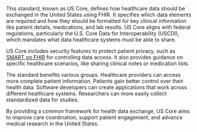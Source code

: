 This standard, known as US Core, defines how healthcare data should be exchanged in the United States using FHIR. It specifies which data elements are required and how they should be formatted for key clinical information like patient details, medications, and lab results. US Core aligns with federal regulations, particularly the U.S. Core Data for Interoperability (USCDI), which mandates what data healthcare systems must be able to share.

US Core includes security features to protect patient privacy, such as [SMART on FHIR](https://build.fhir.org/ig/HL7/hl7.fhir.uv.smart-app-launch) for controlling data access. It also provides guidance on specific healthcare scenarios, like sharing clinical notes or medication lists.

The standard benefits various groups. Healthcare providers can access more complete patient information. Patients gain better control over their health data. Software developers can create applications that work across different healthcare systems. Researchers can more easily collect standardized data for studies.

By providing a common framework for health data exchange, US Core aims to improve care coordination, support patient engagement, and advance medical research in the United States.
